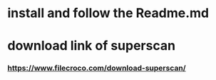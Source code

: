 # install and follow the Readme.md

# download link of superscan
 ###   https://www.filecroco.com/download-superscan/
